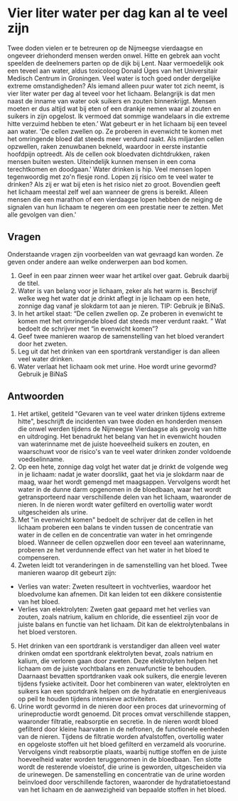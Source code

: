 # Vier liter water per dag kan al te veel zijn 
 
Twee doden vielen er te betreuren op de Nijmeegse vierdaagse en ongeveer 
driehonderd mensen werden onwel. Hitte en gebrek aan vocht speelden de 
deelnemers parten op de dijk bij Lent. Naar vermoedelijk ook een teveel aan water, 
aldus toxicoloog Donald Üges van het Universitair Medisch Centrum in Groningen. 
Veel water is toch goed onder dergelijke extreme omstandigheden? Als iemand alleen 
puur water tot zich neemt, is vier liter water per dag al teveel voor het lichaam. 
Belangrijk is dat men naast de inname van water ook suikers en zouten binnenkrijgt. 
Mensen moeten er dus altijd wat bij eten of een drankje nemen waar al zouten en 
suikers in zijn opgelost. Ik vermoed dat sommige wandelaars in die extreme hitte 
verzuimd hebben te eten.’ 
Wat gebeurt er in het lichaam bij een teveel aan water. 'De cellen zwellen op. Ze 
proberen in evenwicht te komen met het omringende bloed dat steeds meer verdund 
raakt. Als miljarden cellen opzwellen, raken zenuwbanen bekneld, waardoor in eerste 
instantie hoofdpijn optreedt. Als de cellen ook bloedvaten dichtdrukken, raken mensen 
buiten westen. Uiteindelijk kunnen mensen in een coma terechtkomen en doodgaan.' 
Water drinken is hip. Veel mensen lopen tegenwoordig met zo'n flesje rond. Lopen zij 
risico om te veel water te drinken? Als zij er wat bij eten is het risico niet zo groot. 
Bovendien geeft het lichaam meestal zelf wel aan wanneer de grens is bereikt. Alleen 
mensen die een marathon of een vierdaagse lopen hebben de neiging de signalen van 
hun lichaam te negeren om een prestatie neer te zetten. Met alle gevolgen van dien.' 

## Vragen
Onderstaande vragen zijn voorbeelden van wat gevraagd kan worden. Ze geven onder 
andere aan welke onderwerpen aan bod komen.   


1.	Geef in een paar zinnen weer waar het artikel over gaat. Gebruik daarbij de titel.   
2. Water is van belang voor je lichaam, zeker als het warm is. Beschrijf welke weg het 
water dat je drinkt aflegt in je lichaam op een hete, zonnige dag vanaf je slokdarm 
tot aan je nieren. TIP: Gebruik je BiNaS.   
3. In het artikel staat: “De cellen zwellen op. Ze proberen in evenwicht te komen met 
het omringende bloed dat steeds meer verdunt raakt. ” Wat bedoelt de schrijver met 
“in evenwicht komen”?   
4. Geef twee manieren waarop de samenstelling van het bloed verandert door het 
zweten.   
5. Leg uit dat het drinken van een sportdrank verstandiger is dan alleen veel water 
drinken.   
6. Water verlaat het lichaam ook met urine. Hoe wordt urine gevormd? Gebruik je 
BiNaS

## Antwoorden
1. Het artikel, getiteld "Gevaren van te veel water drinken tijdens extreme hitte", beschrijft de incidenten van twee doden en honderden mensen die onwel werden tijdens de Nijmeegse Vierdaagse als gevolg van hitte en uitdroging. Het benadrukt het belang van het in evenwicht houden van waterinname met de juiste hoeveelheid suikers en zouten, en waarschuwt voor de risico's van te veel water drinken zonder voldoende voedselinname.
2. Op een hete, zonnige dag volgt het water dat je drinkt de volgende weg in je lichaam: nadat je water doorslikt, gaat het via je slokdarm naar de maag, waar het wordt gemengd met maagsappen. Vervolgens wordt het water in de dunne darm opgenomen in de bloedbaan, waar het wordt getransporteerd naar verschillende delen van het lichaam, waaronder de nieren. In de nieren wordt water gefilterd en overtollig water wordt uitgescheiden als urine.
3. Met "in evenwicht komen" bedoelt de schrijver dat de cellen in het lichaam proberen een balans te vinden tussen de concentratie van water in de cellen en de concentratie van water in het omringende bloed. Wanneer de cellen opzwellen door een teveel aan waterinname, proberen ze het verdunnende effect van het water in het bloed te compenseren.
4. Zweten leidt tot veranderingen in de samenstelling van het bloed. Twee manieren waarop dit gebeurt zijn:
- Verlies van water: Zweten resulteert in vochtverlies, waardoor het bloedvolume kan afnemen. Dit kan leiden tot een dikkere consistentie van het bloed.
- Verlies van elektrolyten: Zweten gaat gepaard met het verlies van zouten, zoals natrium, kalium en chloride, die essentieel zijn voor de juiste balans en functie van het lichaam. Dit kan de elektrolytenbalans in het bloed verstoren.
5. Het drinken van een sportdrank is verstandiger dan alleen veel water drinken omdat een sportdrank elektrolyten bevat, zoals natrium en kalium, die verloren gaan door zweten. Deze elektrolyten helpen het lichaam om de juiste vochtbalans en zenuwfunctie te behouden. Daarnaast bevatten sportdranken vaak ook suikers, die energie leveren tijdens fysieke activiteit. Door het combineren van water, elektrolyten en suikers kan een sportdrank helpen om de hydratatie en energieniveaus op peil te houden tijdens intensieve activiteiten.
6. Urine wordt gevormd in de nieren door een proces dat urinevorming of urineproductie wordt genoemd. Dit proces omvat verschillende stappen, waaronder filtratie, reabsorptie en secretie. In de nieren wordt bloed gefilterd door kleine haarvaten in de nefronen, de functionele eenheden van de nieren. Tijdens de filtratie worden afvalstoffen, overtollig water en opgeloste stoffen uit het bloed gefilterd en verzameld als voorurine. Vervolgens vindt reabsorptie plaats, waarbij nuttige stoffen en de juiste hoeveelheid water worden teruggenomen in de bloedbaan. Ten slotte wordt de resterende vloeistof, die urine is geworden, uitgescheiden via de urinewegen. De samenstelling en concentratie van de urine worden beïnvloed door verschillende factoren, waaronder de hydratatietoestand van het lichaam en de aanwezigheid van bepaalde stoffen in het bloed.